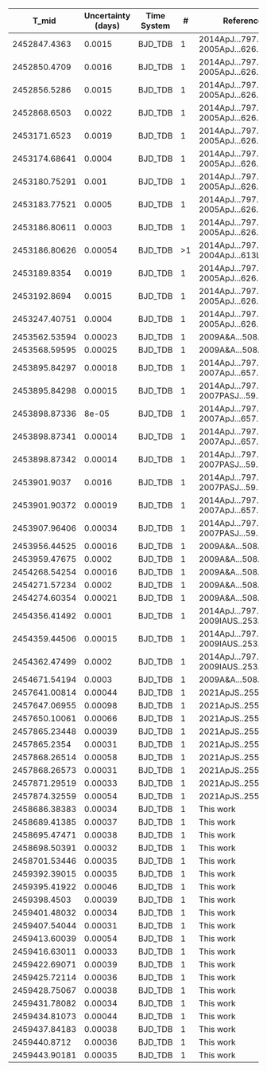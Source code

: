|T_mid|Uncertainty (days)           |Time System|#                                            |Reference                           |
|-----|-----------------------------|-----------|---------------------------------------------|------------------------------------|
|2452847.4363|0.0015                       |BJD_TDB    |1                                            |2014ApJ…797…42C; 2005ApJ...626..523C|
|2452850.4709|0.0016                       |BJD_TDB    |1                                            |2014ApJ…797…42C; 2005ApJ...626..523C|
|2452856.5286|0.0015                       |BJD_TDB    |1                                            |2014ApJ…797…42C; 2005ApJ...626..523C|
|2452868.6503|0.0022                       |BJD_TDB    |1                                            |2014ApJ…797…42C; 2005ApJ...626..523C|
|2453171.6523|0.0019                       |BJD_TDB    |1                                            |2014ApJ…797…42C; 2005ApJ...626..523C|
|2453174.68641|0.0004                       |BJD_TDB    |1                                            |2014ApJ…797…42C; 2005ApJ...626..523C|
|2453180.75291|0.001                        |BJD_TDB    |1                                            |2014ApJ…797…42C; 2005ApJ...626..523C|
|2453183.77521|0.0005                       |BJD_TDB    |1                                            |2014ApJ…797…42C; 2005ApJ...626..523C|
|2453186.80611|0.0003                       |BJD_TDB    |1                                            |2014ApJ…797…42C; 2005ApJ...626..523C|
|2453186.80626|0.00054                      |BJD_TDB    |>1                                           |2014ApJ…797…42C; 2004ApJ...613L.153A|
|2453189.8354|0.0019                       |BJD_TDB    |1                                            |2014ApJ…797…42C; 2005ApJ...626..523C|
|2453192.8694|0.0015                       |BJD_TDB    |1                                            |2014ApJ…797…42C; 2005ApJ...626..523C|
|2453247.40751|0.0004                       |BJD_TDB    |1                                            |2014ApJ…797…42C; 2005ApJ...626..523C|
|2453562.53594|0.00023                      |BJD_TDB    |1                                            |2009A&A...508.1011R                 |
|2453568.59595|0.00025                      |BJD_TDB    |1                                            |2009A&A...508.1011R                 |
|2453895.84297|0.00018                      |BJD_TDB    |1                                            |2014ApJ…797…42C; 2007ApJ...657.1098W|
|2453895.84298|0.00015                      |BJD_TDB    |1                                            |2014ApJ…797…42C; 2007PASJ...59..763N|
|2453898.87336|8e-05                        |BJD_TDB    |1                                            |2014ApJ…797…42C; 2007ApJ...657.1098W|
|2453898.87341|0.00014                      |BJD_TDB    |1                                            |2014ApJ…797…42C; 2007ApJ...657.1098W|
|2453898.87342|0.00014                      |BJD_TDB    |1                                            |2014ApJ…797…42C; 2007PASJ...59..763N|
|2453901.9037|0.0016                       |BJD_TDB    |1                                            |2014ApJ…797…42C; 2007PASJ...59..763N|
|2453901.90372|0.00019                      |BJD_TDB    |1                                            |2014ApJ…797…42C; 2007ApJ...657.1098W|
|2453907.96406|0.00034                      |BJD_TDB    |1                                            |2014ApJ…797…42C; 2007PASJ...59..763N|
|2453956.44525|0.00016                      |BJD_TDB    |1                                            |2009A&A...508.1011R                 |
|2453959.47675|0.0002                       |BJD_TDB    |1                                            |2009A&A...508.1011R                 |
|2454268.54254|0.00016                      |BJD_TDB    |1                                            |2009A&A...508.1011R                 |
|2454271.57234|0.0002                       |BJD_TDB    |1                                            |2009A&A...508.1011R                 |
|2454274.60354|0.00021                      |BJD_TDB    |1                                            |2009A&A...508.1011R                 |
|2454356.41492|0.0001                       |BJD_TDB    |1                                            |2014ApJ…797…42C; 2009IAUS..253..446H|
|2454359.44506|0.00015                      |BJD_TDB    |1                                            |2014ApJ…797…42C; 2009IAUS..253..446H|
|2454362.47499|0.0002                       |BJD_TDB    |1                                            |2014ApJ…797…42C; 2009IAUS..253..446H|
|2454671.54194|0.0003                       |BJD_TDB    |1                                            |2009A&A...508.1011R                 |
|2457641.00814|0.00044                      |BJD_TDB    |1                                            |2021ApJS..255...15W                 |
|2457647.06955|0.00098                      |BJD_TDB    |1                                            |2021ApJS..255...15W                 |
|2457650.10061|0.00066                      |BJD_TDB    |1                                            |2021ApJS..255...15W                 |
|2457865.23448|0.00039                      |BJD_TDB    |1                                            |2021ApJS..255...15W                 |
|2457865.2354|0.00031                      |BJD_TDB    |1                                            |2021ApJS..255...15W                 |
|2457868.26514|0.00058                      |BJD_TDB    |1                                            |2021ApJS..255...15W                 |
|2457868.26573|0.00031                      |BJD_TDB    |1                                            |2021ApJS..255...15W                 |
|2457871.29519|0.00033                      |BJD_TDB    |1                                            |2021ApJS..255...15W                 |
|2457874.32559|0.00054                      |BJD_TDB    |1                                            |2021ApJS..255...15W                 |
|2458686.38383|0.00034                      |BJD_TDB    |1                                            |This work                           |
|2458689.41385|0.00037                      |BJD_TDB    |1                                            |This work                           |
|2458695.47471|0.00038                      |BJD_TDB    |1                                            |This work                           |
|2458698.50391|0.00032                      |BJD_TDB    |1                                            |This work                           |
|2458701.53446|0.00035                      |BJD_TDB    |1                                            |This work                           |
|2459392.39015|0.00035                      |BJD_TDB    |1                                            |This work                           |
|2459395.41922|0.00046                      |BJD_TDB    |1                                            |This work                           |
|2459398.4503|0.00039                      |BJD_TDB    |1                                            |This work                           |
|2459401.48032|0.00034                      |BJD_TDB    |1                                            |This work                           |
|2459407.54044|0.00031                      |BJD_TDB    |1                                            |This work                           |
|2459413.60039|0.00054                      |BJD_TDB    |1                                            |This work                           |
|2459416.63011|0.00033                      |BJD_TDB    |1                                            |This work                           |
|2459422.69071|0.00039                      |BJD_TDB    |1                                            |This work                           |
|2459425.72114|0.00036                      |BJD_TDB    |1                                            |This work                           |
|2459428.75067|0.00038                      |BJD_TDB    |1                                            |This work                           |
|2459431.78082|0.00034                      |BJD_TDB    |1                                            |This work                           |
|2459434.81073|0.00044                      |BJD_TDB    |1                                            |This work                           |
|2459437.84183|0.00038                      |BJD_TDB    |1                                            |This work                           |
|2459440.8712|0.00036                      |BJD_TDB    |1                                            |This work                           |
|2459443.90181|0.00035                      |BJD_TDB    |1                                            |This work                           |
